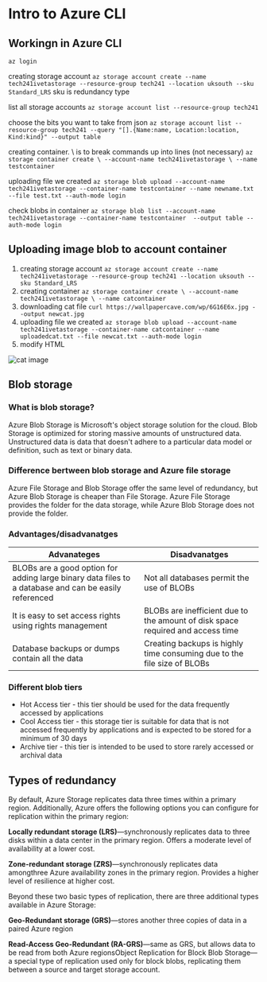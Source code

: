 # Intro to Azure CLI


## Workingn in Azure CLI

```az login```

creating storage account 
```az storage account create --name tech241ivetastorage --resource-group tech241 --location uksouth --sku Standard_LRS```
sku is redundancy type


list all storage accounts
```az storage account list --resource-group tech241```


choose the bits you want to take from json
```az storage account list --resource-group tech241 --query "[].{Name:name, Location:location, Kind:kind}" --output table```

creating container. \ is to break commands up into lines (not necessary)
``` az storage container create \ --account-name tech241ivetastorage \ --name testcontainer ```


uploading file we created
``` az storage blob upload --account-name tech241ivetastorage --container-name testcontainer --name newname.txt --file test.txt --auth-mode login ```

check blobs in container
``` az storage blob list --account-name tech241ivetastorage --container-name testcontainer  --output table --auth-mode login ```


## Uploading image blob to account container

1. creating storage account 
```az storage account create --name tech241ivetastorage --resource-group tech241 --location uksouth --sku Standard_LRS```
2. creating container
``` az storage container create \ --account-name tech241ivetastorage \ --name catcontainer ```
3. downloading cat file
```curl https://wallpapercave.com/wp/6G16E6x.jpg --output newcat.jpg```
4. uploading file we created
``` az storage blob upload --account-name tech241ivetastorage --container-name catcontainer --name uploadedcat.txt --file newcat.txt --auth-mode login ```
5. modify HTML

![cat image](spartaAppCat.png)


## Blob storage

### What is blob storage?
Azure Blob Storage is Microsoft's object storage solution for the cloud. Blob Storage is optimized for storing massive amounts of unstructured data. Unstructured data is data that doesn't adhere to a particular data model or definition, such as text or binary data.

### Difference bertween blob storage and Azure file storage

Azure File Storage and Blob Storage offer the same level of redundancy, but Azure Blob Storage is cheaper than File Storage. Azure File Storage provides the folder for the data storage, while Azure Blob Storage does not provide the folder. 


### Advantages/disadvanatges 

| Advanateges | Disadvanatges |
| ----------- | ----------- |
| BLOBs are a good option for adding large binary data files to a database and can be easily referenced | Not all databases permit the use of BLOBs |
| It is easy to set access rights using rights management | 	BLOBs are inefficient due to the amount of disk space required and access time |
|Database backups or dumps contain all the data|Creating backups is highly time consuming due to the file size of BLOBs|


### Different blob tiers

- Hot Access tier - this tier should be used for the data frequently accessed by applications
- Cool Access tier - this storage tier is suitable for data that is not accessed frequently by applications and is expected to be stored for a minimum of 30 days
- Archive tier - this tier is intended to be used to store rarely accessed or archival data


## Types of redundancy

By default, Azure Storage replicates data three times within a primary region. Additionally, Azure offers the following options you can configure for replication within the primary region:

**Locally redundant storage (LRS)**—synchronously replicates data to three disks within a data center in the primary region. Offers a moderate level of availability at a lower cost.

**Zone-redundant storage (ZRS)**—synchronously replicates data amongthree Azure availability zones in the primary region. Provides a higher level of resilience at higher cost.


Beyond these two basic types of replication, there are three additional types available in Azure Storage:

**Geo-Redundant storage (GRS)**—stores another three copies of data in a paired Azure region

**Read-Access Geo-Redundant (RA-GRS)**—same as GRS, but allows data to be read from both Azure regionsObject Replication for Block Blob Storage—a special type of replication used only for block blobs, replicating them between a source and target storage account.
